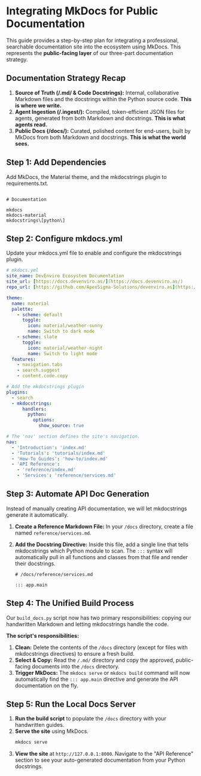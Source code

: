 # Integrating MkDocs for Public Documentation

This guide provides a step-by-step plan for integrating a professional, searchable documentation site into the ecosystem using MkDocs. This represents the **public-facing layer** of our three-part documentation strategy.

## Documentation Strategy Recap

1.  **Source of Truth (/.md/ & Code Docstrings):** Internal, collaborative Markdown files and the docstrings within the Python source code. **This is where we write.**
2.  **Agent Ingestion (/.ingest/):** Compiled, token-efficient JSON files for agents, generated from both Markdown and docstrings. **This is what agents read.**
3.  **Public Docs (/docs/):** Curated, polished content for end-users, built by MkDocs from both Markdown and docstrings. **This is what the world sees.**

## Step 1: Add Dependencies

Add MkDocs, the Material theme, and the mkdocstrings plugin to requirements.txt.

```text

# Documentation

mkdocs
mkdocs-material
mkdocstrings\[python\]

```

## Step 2: Configure mkdocs.yml

Update your mkdocs.yml file to enable and configure the mkdocstrings plugin.

```yaml
# mkdocs.yml
site_name: DevEnviro Ecosystem Documentation
site_url: [https://docs.devenviro.as/](https://docs.devenviro.as/)
repo_url: [https://github.com/ApexSigma-Solutions/devenviro.as](https://github.com/ApexSigma-Solutions/devenviro.as)

theme:
  name: material
  palette:
    - scheme: default
      toggle:
        icon: material/weather-sunny
        name: Switch to dark mode
    - scheme: slate
      toggle:
        icon: material/weather-night
        name: Switch to light mode
  features:
    - navigation.tabs
    - search.suggest
    - content.code.copy

# Add the mkdocstrings plugin
plugins:
  - search
  - mkdocstrings:
      handlers:
        python:
          options:
            show_source: true

# The 'nav' section defines the site's navigation.
nav:
  - 'Introduction': 'index.md'
  - 'Tutorials': 'tutorials/index.md'
  - 'How-To Guides': 'how-to/index.md'
  - 'API Reference':
    - 'reference/index.md'
    - 'Services': 'reference/services.md'

```

## Step 3: Automate API Doc Generation

Instead of manually creating API documentation, we will let mkdocstrings generate it automatically.

1.  **Create a Reference Markdown File:** In your `/docs` directory, create a file named `reference/services.md`.

2.  **Add the Docstring Directive:** Inside this file, add a single line that tells mkdocstrings which Python module to scan. The `:::` syntax will automatically pull in all functions and classes from that file and render their docstrings.
    
    ```text
    # /docs/reference/services.md
    
    ::: app.main
    
    ```

## Step 4: The Unified Build Process

Our `build_docs.py` script now has two primary responsibilities: copying our handwritten Markdown and letting mkdocstrings handle the code.

**The script's responsibilities:**

1.  **Clean:** Delete the contents of the `/docs` directory (except for files with mkdocstrings directives) to ensure a fresh build.
2.  **Select & Copy:** Read the `/.md/` directory and copy the approved, public-facing documents into the `/docs` directory.
3.  **Trigger MkDocs:** The `mkdocs serve` or `mkdocs build` command will now automatically find the `::: app.main` directive and generate the API documentation on the fly.

## Step 5: Run the Local Docs Server

1.  **Run the build script** to populate the `/docs` directory with your handwritten guides.
2.  **Serve the site** using MkDocs.
    ``` bash
    mkdocs serve
    
    ```
3.  **View the site** at `http://127.0.0.1:8000`. Navigate to the "API Reference" section to see your auto-generated documentation from your Python docstrings.

<!-- end list -->
